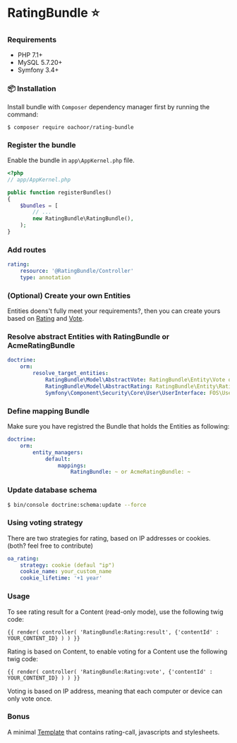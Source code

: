 # RatingBundle :star:

### Requirements

* PHP 7.1+
* MySQL 5.7.20+
* Symfony 3.4+

### :package: Installation

Install bundle with `Composer` dependency manager first by running the command:

`$ composer require oachoor/rating-bundle`

### Register the bundle

Enable the bundle in `app\AppKernel.php` file.

``` php
<?php
// app/AppKernel.php

public function registerBundles()
{
    $bundles = [
        // ...
        new RatingBundle\RatingBundle(),
    );
}
```

### Add routes

``` yaml
rating:
    resource: '@RatingBundle/Controller'
    type: annotation
```
 
### (Optional) Create your own Entities 

Entities doens't fully meet your requirements?, then you can create yours based on [Rating](Entity/Rating.php) and [Vote](Entity/Vote.php).

### Resolve abstract Entities with RatingBundle or AcmeRatingBundle

``` yaml
doctrine:
    orm:
        resolve_target_entities:
            RatingBundle\Model\AbstractVote: RatingBundle\Entity\Vote or AcmeRatingBundle\Entity\Vote
            RatingBundle\Model\AbstractRating: RatingBundle\Entity\Rating or AcmeRatingBundle\Entity\Rating
            Symfony\Component\Security\Core\User\UserInterface: FOS\UserBundle\Model\User # Voter (Optional)
```

### Define mapping Bundle

Make sure you have registred the Bundle that holds the Entities as following:

``` yaml
doctrine:
    orm:
        entity_managers:
            default:
                mappings:
                    RatingBundle: ~ or AcmeRatingBundle: ~
```

### Update database schema

``` bash
$ bin/console doctrine:schema:update --force
```

### Using voting strategy

There are two strategies for rating, based on IP addresses or cookies. (both? feel free to contribute)

``` yaml
oa_rating:
    strategy: cookie (defaul "ip")
    cookie_name: your_custom_name
    cookie_lifetime: '+1 year'
```

### Usage

To see rating result for a Content (read-only mode), use the following twig code:

``` twig
{{ render( controller( 'RatingBundle:Rating:result', {'contentId' : YOUR_CONTENT_ID} ) ) }}
```

Rating is based on Content, to enable voting for a Content use the following twig code:

``` twig
{{ render( controller( 'RatingBundle:Rating:vote', {'contentId' : YOUR_CONTENT_ID} ) ) }}
```

Voting is based on IP address, meaning that each computer or device can only vote once. 

### Bonus

A minimal [Template](Resources/views/rating/view.html.twig) that contains rating-call, javascripts and stylesheets.